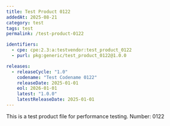 ```yaml
---
title: Test Product 0122
addedAt: 2025-08-21
category: test
tags: test
permalink: /test-product-0122

identifiers:
  - cpe: cpe:2.3:a:testvendor:test_product_0122
  - purl: pkg:generic/test_product_0122@1.0.0

releases:
  - releaseCycle: "1.0"
    codename: "Test Codename 0122"
    releaseDate: 2025-01-01
    eol: 2026-01-01
    latest: "1.0.0"
    latestReleaseDate: 2025-01-01
---
```


This is a test product file for performance testing. Number: 0122

